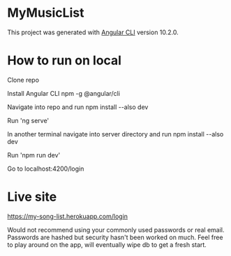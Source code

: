 # MyMusicList

This project was generated with [Angular CLI](https://github.com/angular/angular-cli) version 10.2.0.

# How to run on local

Clone repo

Install Angular CLI npm -g @angular/cli

Navigate into repo and run npm install --also dev

Run 'ng serve'

In another terminal navigate into server directory and run npm install --also dev

Run 'npm run dev'

Go to localhost:4200/login


# Live site

https://my-song-list.herokuapp.com/login

Would not recommend using your commonly used passwords or real email. Passwords are hashed but security hasn't been worked on much. Feel free to play around on the app, will eventually wipe db to get a fresh start.
